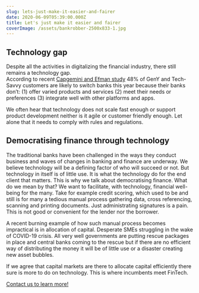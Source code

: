 ```yaml
---
slug: lets-just-make-it-easier-and-fairer
date: 2020-06-09T05:39:00.000Z
title: Let's just make it easier and fairer
coverImage: /assets/bankrobber-2500x833-1.jpg
---
```

## Technology gap

Despite all the activities in digitalizing the financial industry, there still remains a technology gap.\
According to recent [Capgemini and Efman study](https://fintechworldreport.com/resources/bigtechs-and-challenger-banks-are-here-to-stay-can-incumbent-banks-still-thrive/) 48% of GenY and Tech-Savvy customers are likely to switch banks this year because their banks don’t: (1) offer varied products and services (2) meet their needs or preferences (3) integrate well with other platforms and apps.

We often hear that technology does not scale fast enough or support product development neither is it agile or customer friendly enough. Let alone that it needs to comply with rules and regulations.

## Democratising finance through technology

The traditional banks have been challenged in the ways they conduct business and waves of changes in banking and finance are underway. We believe technology will be a defining factor of who will succeed or not. But technology in itself is of little use. It is what the technology do for the end client that matters. This is why we talk about democratising finance. What do we mean by that? We want to facilitate, with technology, financial well-being for the many. Take for example credit scoring, which used to be and still is for many a tedious manual process gathering data, cross referencing, scanning and printing documents. Just administrating signatures is a pain. This is not good or convenient for the lender nor the borrower.

A recent burning example of how such manual process becomes impractical is in allocation of capital. Desperate SMEs struggling in the wake of COVID-19 crisis. All very well governments are putting rescue packages in place and central banks coming to the rescue but if there are no efficient way of distributing the money it will be of little use or a disaster creating new asset bubbles.

If we agree that capital markets are there to allocate capital efficiently there sure is more to do on technology. This is where incumbents meet FinTech.

[Contact us to learn more!](https://fimento.com/#contact)